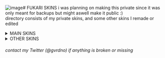 ![image](https://github.com/gvrdno/gvrdno-osu-skins/assets/59107531/5d00f031-5b87-46d2-be01-b3f28c4c2510)# FUKARI SKINS
i was planning on making this private since it was only meant for backups but might aswell make it public :) \
directory consists of my private skins, and some other skins I remade or edited

<details><summary>MAIN SKINS</sub></summary>
<p>
  
> Click on the images to download\
> ‎‎‎‎‎‎‎‎Hover over the images to see each skin's name

[![fukari](https://i.imgur.com/RLHBlkS.jpeg "fukari")](https://dl.dropboxusercontent.com/scl/fi/8ahs5abzefl5q38piured/fukari.osk?rlkey=dlukcmcok78pginvw08fyawoi&dl=0)

[![fukari default](https://i.imgur.com/BqwTtdP.jpeg "fukari default")](https://dl.dropboxusercontent.com/scl/fi/5xs3m575wmujblj1j5zyj/fukari-default.osk?rlkey=j9rzrox51wa45psi6howdndll&dl=0)

[![fukari bubble](https://i.imgur.com/tgOCogR.jpeg "fukari bubble")](https://dl.dropboxusercontent.com/scl/fi/f3al4cx9oxaplwzn6306e/fukari-bubble.osk?rlkey=orpz6wghu5rdsfd1gusnrolg3&dl=0)

[![fukari alt](https://i.imgur.com/SauTzmH.jpeg "fukari alt")](https://dl.dropboxusercontent.com/scl/fi/7jxxhtn446wsn1thoh01c/fukari-alt.osk?rlkey=z0vedy9fw74g0uqmn9ss8uio9&dl=0)
</details>

<details><summary>OTHER SKINS</sub></summary>
<p>
  
> Click on the images to download\
> ‎‎‎‎‎‎‎‎Hover over the images to see each skin's name
  
[![haga fukari remake](https://i.imgur.com/SqYi6WE.jpeg "haga remake")](https://dl.dropboxusercontent.com/s/sqz2vr3muce6kmt/haga%20remake.osk)

[![mikuroll mofuries](https://i.imgur.com/au1X9G2.jpeg "mikuroll mofuries")](https://dl.dropboxusercontent.com/scl/fi/4xjcyo3z4tlsor0n1rvah/mikuroll-mofuries.osk?rlkey=1cfx8f9succsvh46l1c3qswsf&dl=0)

[![mikuroll siae edit](https://i.imgur.com/PoD4Qza.jpeg "mikuroll edit")](https://dl.dropboxusercontent.com/scl/fi/25njp39huk2tl2q4dh0xp/mikuroll-siae-edit.osk?rlkey=lcs32guo11ts6s0xzs4i52yhh&dl=0)
</details>

<h6> 
  contact my Twitter (@gvrdno) if anything is broken or missing
</h6> 
